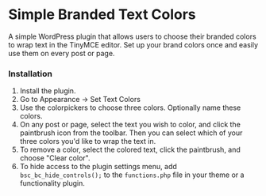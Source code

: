 # Simple Branded Text Colors
A simple WordPress plugin that allows users to choose their branded colors to wrap text in the TinyMCE editor. Set up your brand colors once and easily use them on every post or page.

### Installation
1. Install the plugin.
2. Go to Appearance -> Set Text Colors
3. Use the colorpickers to choose three colors. Optionally name these colors.
4. On any post or page, select the text you wish to color, and click the paintbrush icon from the toolbar. Then you can select which of your three colors you'd like to wrap the text in.
5. To remove a color, select the colored text, click the paintbrush, and choose "Clear color".
6. To hide access to the plugin settings menu, add `bsc_bc_hide_controls();` to the `functions.php` file in your theme or a functionality plugin.
